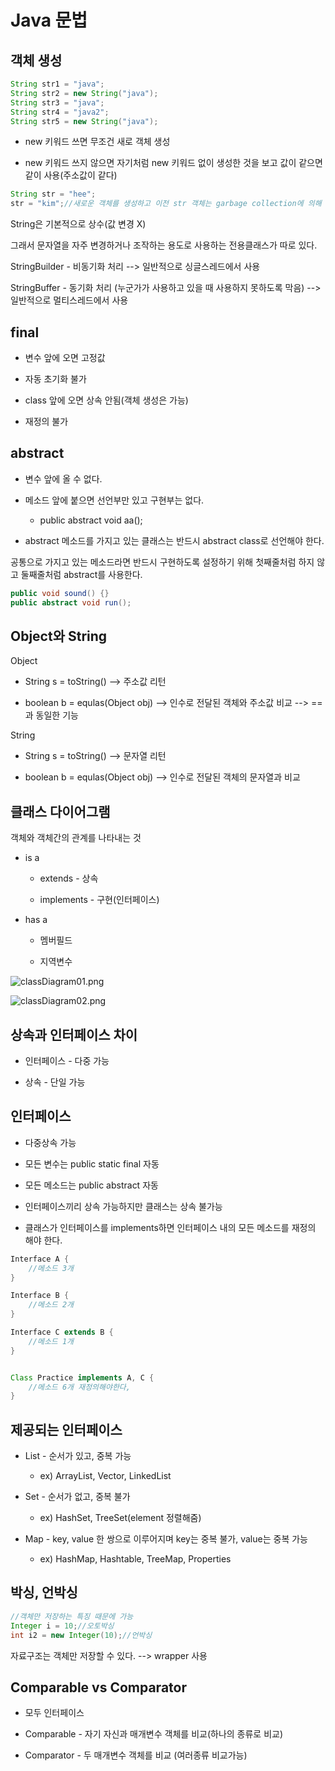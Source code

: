 # Java 문법

## 객체 생성

```java
String str1 = "java";
String str2 = new String("java");
String str3 = "java";
String str4 = "java2";
String str5 = new String("java");
```

+ new 키워드 쓰면 무조건 새로 객체 생성

+ new 키워드 쓰지 않으면 자기처럼 new 키워드 없이 생성한 것을 보고 값이 같으면 같이 사용(주소값이 같다) 



```java
String str = "hee";
str = "kim";//새로운 객체를 생성하고 이전 str 객체는 garbage collection에 의해 삭제된다(주소값 다름)
```

String은 기본적으로 상수(값 변경 X)

그래서 문자열을 자주 변경하거나 조작하는 용도로 사용하는 전용클래스가 따로 있다. 

StringBuilder - 비동기화 처리 --> 일반적으로 싱글스레드에서 사용 

StringBuffer - 동기화 처리 (누군가가 사용하고 있을 때 사용하지 못하도록 막음) --> 일반적으로 멀티스레드에서 사용



## final

+ 변수 앞에 오면 고정값 

+ 자동 초기화 불가 

+ class 앞에 오면 상속 안됨(객체 생성은 가능)

+ 재정의 불가 



## abstract

+ 변수 앞에 올 수 없다.

+ 메소드 앞에 붙으면 선언부만 있고 구현부는 없다. 
  
  + public abstract void aa();

+ abstract 메소드를 가지고 있는 클래스는 반드시 abstract class로 선언해야 한다.

공통으로 가지고 있는 메소드라면 반드시 구현하도록 설정하기 위해 첫째줄처럼 하지 않고 둘째줄처럼 abstract를 사용한다. 

```java
public void sound() {}
public abstract void run();
```



## Object와 String

Object 

+ String s = toString() --> 주소값 리턴

+ boolean b = equlas(Object obj) --> 인수로 전달된 객체와 주소값 비교 --> ==과 동일한 기능

String 

+ String s = toString() --> 문자열 리턴

+ boolean b = equlas(Object obj) --> 인수로 전달된 객체의 문자열과 비교 

## 

## 클래스 다이어그램

객체와 객체간의 관계를 나타내는 것

+ is a
  
  + extends - 상속
  
  + implements - 구현(인터페이스)

+ has a
  
  + 멤버필드
  
  + 지역변수 

![classDiagram01.png](/Users/nakyongryul/Downloads/classDiagram01.png)

![classDiagram02.png](/Users/nakyongryul/Downloads/classDiagram02.png)

## 

## 상속과 인터페이스 차이

+ 인터페이스 - 다중 가능

+ 상속 - 단일 가능 

## 

## 인터페이스

+ 다중상속 가능

+ 모든 변수는 public static final 자동 

+ 모든 메소드는 public abstract 자동 

+ 인터페이스끼리 상속 가능하지만 클래스는 상속 불가능

+ 클래스가 인터페이스를 implements하면 인터페이스 내의 모든 메소드를 재정의 해야 한다.

```java
Interface A {
    //메소드 3개
}

Interface B {
    //메소드 2개
}

Interface C extends B {
    //메소드 1개 
}


Class Practice implements A, C {
    //메소드 6개 재정의해야한다, 
}
```

## 

## 제공되는 인터페이스

- List - 순서가 있고, 중복 가능
  
  - ex) ArrayList, Vector, LinkedList

- Set - 순서가 없고, 중복 불가
  
  - ex) HashSet, TreeSet(element 정렬해줌)

- Map - key, value 한 쌍으로 이루어지며 key는 중복 불가, value는 중복 가능
  
  - ex) HashMap, Hashtable, TreeMap, Properties

## 

## 박싱, 언박싱

```java
//객체만 저장하는 특징 때문에 가능 
Integer i = 10;//오토박싱 
int i2 = new Integer(10);//언박싱 
```

자료구조는 객체만 저장할 수 있다. --> wrapper 사용 

## 

## Comparable vs Comparator

+ 모두 인터페이스 

+ Comparable - 자기 자신과 매개변수 객체를 비교(하나의 종류로 비교) 

+ Comparator - 두 매개변수 객체를 비교 (여러종류 비교가능)
